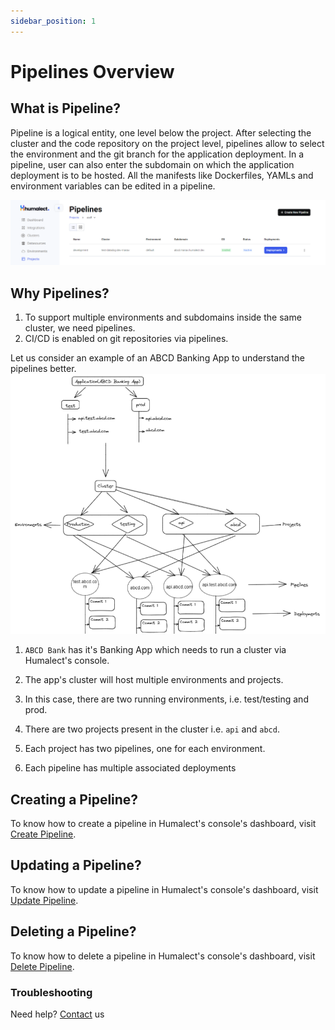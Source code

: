 ```yaml
---
sidebar_position: 1
---
```


# Pipelines Overview
## What is Pipeline?

Pipeline is a logical entity, one level below the project. After selecting the cluster and the code repository on the project level, pipelines allow to select the environment and the git branch for the application deployment. In a pipeline, user can also enter the subdomain on which the application deployment is to be hosted. All the manifests like Dockerfiles, YAMLs and environment variables can be edited in a pipeline.

![pipelines-overview](./../../static/img/pipelines-overview.png)

## Why Pipelines?
1. To support multiple environments and subdomains inside the same cluster, we need pipelines.
2. CI/CD is enabled on git repositories via pipelines.

Let us consider an example of an ABCD Banking App to understand the pipelines better.
![pipelines-illustration](./../../static/img/pipelines-illustration.png)

1. `ABCD Bank` has it's Banking App which needs to run a cluster via Humalect's console.

2. The app's cluster will host multiple environments and projects.
3. In this case, there are two running environments, i.e. test/testing and prod.
4. There are two projects present in the cluster i.e. `api` and `abcd`.
5. Each project has two pipelines, one for each environment.
6. Each pipeline has multiple associated deployments

## Creating a Pipeline?
To know how to create a pipeline in Humalect's console's dashboard, visit [Create Pipeline](create-a-pipeline).

## Updating a Pipeline?
To know how to update a pipeline in Humalect's console's dashboard, visit [Update Pipeline](./editing-existing-pipeline).

## Deleting a Pipeline?
To know how to delete a pipeline in Humalect's console's dashboard, visit [Delete Pipeline](./delete-a-pipeline).


### Troubleshooting
Need help? [Contact](./../Contact-us/reach-out-to-us) us

